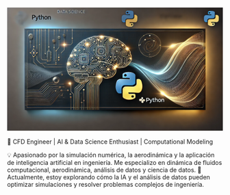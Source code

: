 ![image alt](https://github.com/antonio079/antonio079/blob/main/banner.png?raw=true)

🚀 CFD Engineer | AI & Data Science Enthusiast | Computational Modeling

💡 Apasionado por la simulación numérica, la aerodinámica y la aplicación de inteligencia artificial en ingeniería. Me especializo en dinámica de fluidos computacional, aerodinámica, análisis de datos y ciencia de datos.
🎯 Actualmente, estoy explorando cómo la IA y el análisis de datos pueden optimizar simulaciones y resolver problemas complejos de ingeniería.

<!--
**antonio079/antonio079** is a ✨ _special_ ✨ repository because its `README.md` (this file) appears on your GitHub profile.

Here are some ideas to get you started:

- 🔭 I’m currently working on ...
- 🌱 I’m currently learning ...
- 👯 I’m looking to collaborate on ...
- 🤔 I’m looking for help with ...
- 💬 Ask me about ...
- 📫 How to reach me: ...
- 😄 Pronouns: ...
- ⚡ Fun fact: ...
-->
